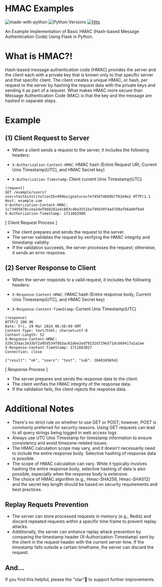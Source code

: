 # HMAC Examples
![made-with-python][made-with-python]
![Python Versions][pyversion-button]
[![Hits](https://hits.seeyoufarm.com/api/count/incr/badge.svg?url=https%3A%2F%2Fgithub.com%2Fpassword123456%2Fhmac-examples&count_bg=%2379C83D&title_bg=%23555555&icon=&icon_color=%23E7E7E7&title=hits&edge_flat=false)](https://hits.seeyoufarm.com)

[pyversion-button]: https://img.shields.io/pypi/pyversions/Markdown.svg
[made-with-python]: https://img.shields.io/badge/Made%20with-Python-1f425f.svg

An Example Implementation of Basic HMAC (Hash-based Message Authentication Code) Using Flask in Python.


# What is HMAC?!
Hash-based message authentication code (HMAC) provides the server and the client each with a private key that is known only to that specific server and that specific client. The client creates a unique HMAC, or hash, per request to the server by hashing the request data with the private keys and sending it as part of a request. What makes HMAC more secure than Message Authentication Code (MAC) is that the key and the message are hashed in separate steps.

# Example

## (1) Client Request to Server
- When a client sends a request to the server, it includes the following headers:

- `X-Authorization-Content-HMAC`: HMAC hash (Entire Request URI, Current Unix Timestamp(UTC), and HMAC Secret key)
- `X-Authorization-Timestamp`: Client current Unix Timestamp(UTC)

```
(request)
GET /example/users?user=test&institutionID=999&signature=7e745d74b69b7f62e8e2 HTTP/1.1
Host: example.com
X-Authorization-Content-HMAC: 1c73495878ccea24af9dd281a4c883c40a3551ba799d30f4ad7d9afb6a60fbd4
X-Authorization-Timestamp: 1711662980
```

[ Client Request Process ]
- The client prepares and sends the request to the server.
- The server validates the request by verifying the HMAC integrity and timestamp validity.
- If the validation succeeds, the server processes the request; otherwise, it sends an error response.

## (2) Server Response to Client
- When the server responds to a valid request, it includes the following headers:

- `X-Response-Content-HMAC`: HMAC hash (Entire response body, Current Unix Timestamp(UTC), and HMAC Secret key)
- `X-Response-Content-TimeStamp`: Current Unix Timestamp(UTC)

```
(response)
HTTP/2 200 OK
Date: Fri, 29 Mar 2024 06:50:49 GMT
Content-Type: text/html; charset=utf-8
Content-Length: 52
X-Response-Content-HMAC: 529c33aac3e33bf2a95d534f8b3ac61dee2ed79232d729e571dc669417a1a2ae
X-Response-Content-TimeStamp: 1711663027
Connection: close

{"result": "ok", "users": "test", "sub": 2840345654}
```

[ Response Process ]
- The server prepares and sends the response data to the client.
- The client verifies the HMAC integrity of the response data.
- If the validation fails, the client rejects the response data.

# Additional Notes
- There's no strict rule on whether to use GET or POST; however, POST is commonly preferred for security reasons. Using GET requests can lead to all query strings being logged in web access logs
- Always use UTC Unix Timestamp for timestamp information to ensure consistency and avoid timezone-related issues.
- The HMAC calculation scope may vary, and it doesn't necessarily need to include the entire response body. Selective hashing of response data is possible.
- The scope of HMAC calculation can vary. While it typically involves hashing the entire response body, selective hashing of data is also possible, especially when the response body is extensive.
- The choice of HMAC algorithm (e.g., Hmac-SHA256, Hmac-SHA512) and the secret key length should be based on security requirements and best practices.

## Replay Requets Prevention
- The server can store processed requests in memory (e.g., Redis) and discard repeated requests within a specific time frame to prevent replay attacks.
- Additionally, the server can enhance replay attack prevention by comparing the timestamp header (X-Authorization-Timestamp) sent by the client in the request header with the current server time. If the timestamp falls outside a certain timeframe, the server can discard the request.

## And...
If you find this helpful, please the "star"🌟 to support further improvements.
